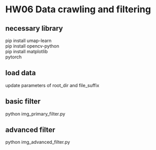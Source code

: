 # HW06 Data crawling and filtering
## necessary library

pip install umap-learn   
pip install opencv-python   
pip install matplotlib  
pytorch   
  
## load data
update parameters of root_dir and file_suffix

## basic filter   
python img_primary_filter.py

## advanced filter
python img_advanced_filter.py
